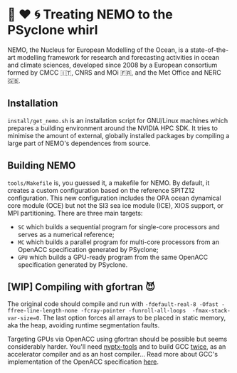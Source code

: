 # 🌊 ♥️ 🌀 Treating NEMO to the PSyclone whirl

NEMO, the Nucleus for European Modelling of the Ocean, is a state-of-the-art modelling framework for research and forecasting activities in ocean and climate sciences, developed since 2008 by a European consortium formed by CMCC 🇮🇹, CNRS and MOi 🇫🇷, and the Met Office and NERC 🇬🇧.

## Installation

`install/get_nemo.sh` is an installation script for GNU/Linux machines which prepares a building environment around the NVIDIA HPC SDK. It tries to minimise the amount of external, globally installed packages by compiling a large part of NEMO's dependences from source.

## Building NEMO

`tools/Makefile` is, you guessed it, a makefile for NEMO. By default, it creates a custom configuration based on the reference SPITZ12 configuration. This new configuration includes the OPA ocean dynamical core module (OCE) but not the SI3 sea ice module (ICE), XIOS support, or MPI partitioning. There are three main targets:
- `SC` which builds a sequential program for single-core processors and serves as a numerical reference;
- `MC` which builds a parallel program for multi-core processors from an OpenACC specification generated by PSyclone;
- `GPU` which builds a GPU-ready program from the same OpenACC specification generated by PSyclone.

## [WIP] Compiling with gfortran 😈

The original code should compile and run with `-fdefault-real-8 -Ofast -ffree-line-length-none -fcray-pointer -funroll-all-loops 
-fmax-stack-var-size=0`. The 
last option forces all arrays to be placed in static memory, aka the heap, avoiding runtime segmentation faults.

Targeting GPUs via OpenACC using gfortran should be possible but seems considerably harder.
You'll need [nvptx-tools](https://github.com/MentorEmbedded/nvptx-tools/) and to build GCC 
[twice](https://gcc.gnu.org/wiki/Offloading#How_to_try_offloading_enabled_GCC), as an accelerator compiler and as an host compiler...
Read more about GCC's implementation of the OpenACC specification [here](https://gcc.gnu.org/wiki/OpenACC).

